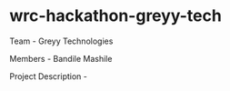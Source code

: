 # wrc-hackathon-greyy-tech

Team - Greyy Technologies 

Members - Bandile Mashile

Project Description - 

